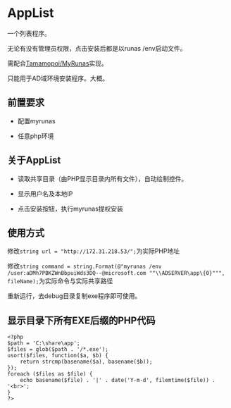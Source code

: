 # AppList
一个列表程序。

无论有没有管理员权限，点击安装后都是以runas /env启动文件。

需配合[Tamamopoi/MyRunas](https://github.com/Tamamopoi/MyRunas)实现。

只能用于AD域环境安装程序。大概。

## 前置要求
- 配置myrunas

- 任意php环境

## 关于AppList
- 读取共享目录（由PHP显示目录内所有文件），自动绘制控件。

- 显示用户名及本地IP

- 点击安装按钮，执行myrunas提权安装

## 使用方式
修改`string url = "http://172.31.218.53/";`为实际PHP地址

修改`string command = string.Format(@"myrunas /env /user:aDMh7PBKZWnBbpuiWds3DQ--@microsoft.com ""\\ADSERVER\app\{0}""", fileName);`为实际命令与实际共享路径

重新运行，去debug目录复制exe程序即可使用。

## 显示目录下所有EXE后缀的PHP代码

```
<?php
$path = 'C:\share\app';
$files = glob($path . '/*.exe');
usort($files, function($a, $b) {
    return strcmp(basename($a), basename($b));
});
foreach ($files as $file) {
    echo basename($file) . '|' . date('Y-m-d', filemtime($file)) . '<br>';
}
?>
```
